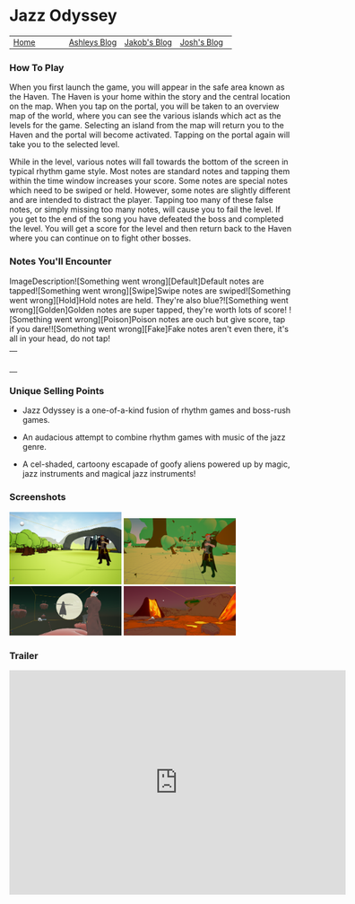 # Jazz Odyssey
 
 <!-- Nav -->
<table style="border:0px none;" width="100%">
	<tr>
		<td width="25%"> <a href="index.html"> Home </a> </td>
		<td width="25%"> <a href="amsBlog.html">Ashleys Blog</a> </td>
		<td width="25%"> <a href="jakobBlog.html">Jakob's Blog</a> </td>
		<td width="25%"> <a href="joshBlog.html">Josh's Blog</a> </td>
	</tr>
</table>

<!-- Main Content -->

### How To Play

When you first launch the game, you will appear in the safe area known as the Haven. The Haven is your home within the story and the central location on the map. When you tap on the portal, you will be taken to an overview map of the world, where you can see the various islands which act as the levels for the game. Selecting an island from the map will return you to the Haven and the portal will become activated. Tapping on the portal again will take you to the selected level.

While in the level, various notes will fall towards the bottom of the screen in typical rhythm game style. Most notes are standard notes and tapping them within the time window increases your score. Some notes are special notes which need to be swiped or held. However, some notes are slightly different and are intended to distract the player. Tapping too many of these false notes, or simply missing too many notes, will cause you to fail the level. If you get to the end of the song you have defeated the boss and completed the level. You will get a score for the level and then return back to the Haven where you can continue on to fight other bosses. 


### Notes You'll Encounter
<table>
  <td>
	<tr>Image</th>
	<tr>Description</th>
  </td>
<td>
	<tr>![Something went wrong][Default]</tr>
	<tr>Default notes are tapped</tr>
</td>
<td>
	<tr>![Something went wrong][Swipe]</tr>
	<tr>Swipe notes are swiped</tr>
</td>
<td>
	<tr>![Something went wrong][Hold]</tr>
	<tr>Hold notes are held. They're also blue?</tr>
</td>
<td>
	<tr>![Something went wrong][Golden]</tr>
	<tr>Golden notes are super tapped, they're worth lots of score! </tr>
</td>
<td>
	<tr>![Something went wrong][Poison]</tr>
	<tr>Poison notes are ouch but give score, tap if you dare!</tr>
</td>
<td>
	<tr>![Something went wrong][Fake]</tr>
	<tr>Fake notes aren't even there, it's all in your head, do not tap! </tr>
</td>
</table>

[Default]: https://raw.githubusercontent.com/overscopestudio/overscopestudio.github.io/master/Images/Notes/Default.png "One tappy boi"
[Swipe]: https://raw.githubusercontent.com/overscopestudio/overscopestudio.github.io/master/Images/Notes/Right%20Swipe.png "Swipe me daddy"
[Hold]: https://raw.githubusercontent.com/overscopestudio/overscopestudio.github.io/master/Images/Notes/Hold.png "Hold me close"
[Golden]: https://raw.githubusercontent.com/overscopestudio/overscopestudio.github.io/master/Images/Notes/Golden.png "money money money"
[Poison]: https://raw.githubusercontent.com/overscopestudio/overscopestudio.github.io/master/Images/Notes/Poison.png "Looks more spiky than poisonous but whatever"
[Fake]: https://raw.githubusercontent.com/overscopestudio/overscopestudio.github.io/master/Images/Notes/Mike1.png "Mike is placeholder for the fake notes"

### Unique Selling Points

- Jazz Odyssey is a one-of-a-kind fusion of rhythm games and boss-rush games.

- An audacious attempt to combine rhythm games with music of the jazz genre.

- A cel-shaded, cartoony escapade of goofy aliens powered up by magic, jazz instruments and magical jazz instruments!

### Screenshots

<img src=".\Images\screenShots\Lv_001.png" width="200px">
<img src=".\Images\screenShots\Lv_002.png" width="200px">
<img src=".\Images\screenShots\Lv_003.png" width="200px">
<img src=".\Images\screenShots\Lv_004.png" width="200px">


### Trailer 

<iframe width="600" height="400" src="https://www.youtube.com/embed/GvPTA4dx6gA" frameborder="0" allow="accelerometer; autoplay; encrypted-media; gyroscope; picture-in-picture" allowfullscreen></iframe>
